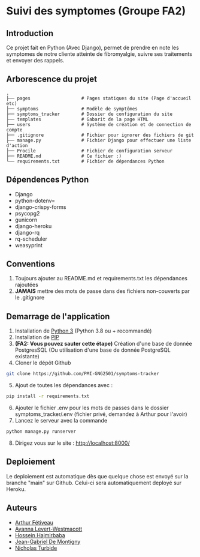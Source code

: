 # Suivi des symptomes (Groupe FA2)

## Introduction
Ce projet fait en Python (Avec Django), permet de prendre en note les symptomes de notre cliente atteinte de fibromyalgie, suivre ses traitements et envoyer des rappels. 

## Arborescence du projet
    .
    ├── pages                   # Pages statiques du site (Page d'accueil etc)
    ├── symptoms                # Modèle de symptômes
    ├── symptoms_tracker        # Dossier de configuration du site
    ├── templates               # Gabarit de la page HTML
    ├── users                   # Système de création et de connection de compte
    ├── .gitignore              # Fichier pour ignorer des fichiers de git
    ├── manage.py               # Fichier Django pour effectuer une liste d'action
    ├── Procile                 # Fichier de configuration serveur  
    ├── README.md               # Ce fichier :)
    └── requirements.txt        # Fichier de dépendances Python

## Dépendences Python
- Django
- python-dotenv=
- django-crispy-forms
- psycopg2
- gunicorn
- django-heroku
- django-rq
- rq-scheduler
- weasyprint

## Conventions

1) Toujours ajouter au README.md et requirements.txt les dépendances rajoutées
2) **JAMAIS** mettre des mots de passe dans des fichiers non-couverts par le .gitignore

## Demarrage de l'application
1) Installation de [Python 3](https://www.python.org/downloads/) (Python 3.8 ou + recommandé)
2) Installation de [PIP](https://pip.pypa.io/en/stable/installation/)
3) **(FA2: Vous pouvez sauter cette étape)** Création d'une base de donnée PostgresSQL (Ou utilisation d'une base de donnée PostgreSQL existante)
4) Cloner le dépôt Github
```bash
git clone https://github.com/PMI-GNG2501/symptoms-tracker
```
5) Ajout de toutes les dépendances avec :
```bash
pip install -r requirements.txt
```
6) Ajouter le fichier .env pour les mots de passes dans le dossier symptoms_tracker/.env (fichier privé, demandez à Arthur pour l'avoir)
7) Lancez le serveur avec la commande
```bash
python manage.py runserver
```
8) Dirigez vous sur le site : [http://localhost:8000/](http://localhost:8000/)

## Deploiement
Le deploiement est automatique dès que quelque chose est envoyé sur la branche "main" sur Github. Celui-ci sera automatiquement deployé sur Heroku.

## Auteurs
- [Arthur Fétiveau](https://github.com/art29)
- [Ayanna Levert-Westmacott](https://github.com/YOURUSERNAME)
- [Hossein Hajmirbaba](https://github.com/YOURUSERNAME)
- [Jean-Gabriel De Montigny](https://github.com/YOURUSERNAME)
- [Nicholas Turbide](https://github.com/NicholasTurbide)